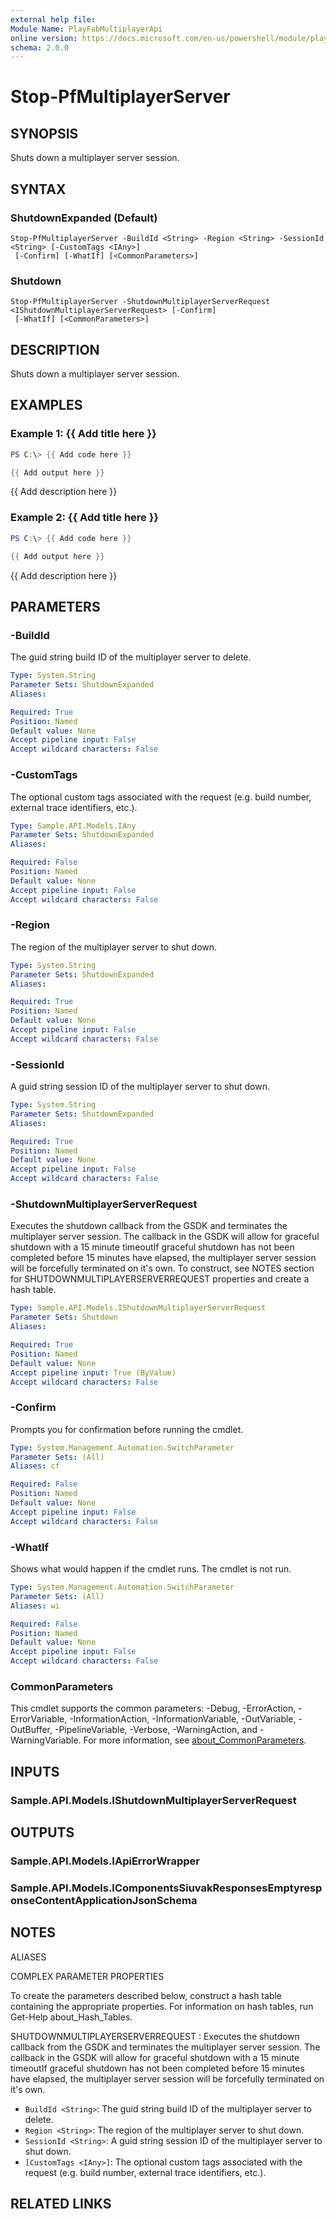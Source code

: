 ```yaml
---
external help file:
Module Name: PlayFabMultiplayerApi
online version: https://docs.microsoft.com/en-us/powershell/module/playfabmultiplayerapi/stop-pfmultiplayerserver
schema: 2.0.0
---
```


# Stop-PfMultiplayerServer

## SYNOPSIS
Shuts down a multiplayer server session.

## SYNTAX

### ShutdownExpanded (Default)
```
Stop-PfMultiplayerServer -BuildId <String> -Region <String> -SessionId <String> [-CustomTags <IAny>]
 [-Confirm] [-WhatIf] [<CommonParameters>]
```

### Shutdown
```
Stop-PfMultiplayerServer -ShutdownMultiplayerServerRequest <IShutdownMultiplayerServerRequest> [-Confirm]
 [-WhatIf] [<CommonParameters>]
```

## DESCRIPTION
Shuts down a multiplayer server session.

## EXAMPLES

### Example 1: {{ Add title here }}
```powershell
PS C:\> {{ Add code here }}

{{ Add output here }}
```

{{ Add description here }}

### Example 2: {{ Add title here }}
```powershell
PS C:\> {{ Add code here }}

{{ Add output here }}
```

{{ Add description here }}

## PARAMETERS

### -BuildId
The guid string build ID of the multiplayer server to delete.

```yaml
Type: System.String
Parameter Sets: ShutdownExpanded
Aliases:

Required: True
Position: Named
Default value: None
Accept pipeline input: False
Accept wildcard characters: False
```

### -CustomTags
The optional custom tags associated with the request (e.g.
build number, external trace identifiers, etc.).

```yaml
Type: Sample.API.Models.IAny
Parameter Sets: ShutdownExpanded
Aliases:

Required: False
Position: Named
Default value: None
Accept pipeline input: False
Accept wildcard characters: False
```

### -Region
The region of the multiplayer server to shut down.

```yaml
Type: System.String
Parameter Sets: ShutdownExpanded
Aliases:

Required: True
Position: Named
Default value: None
Accept pipeline input: False
Accept wildcard characters: False
```

### -SessionId
A guid string session ID of the multiplayer server to shut down.

```yaml
Type: System.String
Parameter Sets: ShutdownExpanded
Aliases:

Required: True
Position: Named
Default value: None
Accept pipeline input: False
Accept wildcard characters: False
```

### -ShutdownMultiplayerServerRequest
Executes the shutdown callback from the GSDK and terminates the multiplayer server session.
The callback in the GSDK will allow for graceful shutdown with a 15 minute timeoutIf graceful shutdown has not been completed before 15 minutes have elapsed, the multiplayer server session will be forcefully terminated on it's own.
To construct, see NOTES section for SHUTDOWNMULTIPLAYERSERVERREQUEST properties and create a hash table.

```yaml
Type: Sample.API.Models.IShutdownMultiplayerServerRequest
Parameter Sets: Shutdown
Aliases:

Required: True
Position: Named
Default value: None
Accept pipeline input: True (ByValue)
Accept wildcard characters: False
```

### -Confirm
Prompts you for confirmation before running the cmdlet.

```yaml
Type: System.Management.Automation.SwitchParameter
Parameter Sets: (All)
Aliases: cf

Required: False
Position: Named
Default value: None
Accept pipeline input: False
Accept wildcard characters: False
```

### -WhatIf
Shows what would happen if the cmdlet runs.
The cmdlet is not run.

```yaml
Type: System.Management.Automation.SwitchParameter
Parameter Sets: (All)
Aliases: wi

Required: False
Position: Named
Default value: None
Accept pipeline input: False
Accept wildcard characters: False
```

### CommonParameters
This cmdlet supports the common parameters: -Debug, -ErrorAction, -ErrorVariable, -InformationAction, -InformationVariable, -OutVariable, -OutBuffer, -PipelineVariable, -Verbose, -WarningAction, and -WarningVariable. For more information, see [about_CommonParameters](http://go.microsoft.com/fwlink/?LinkID=113216).

## INPUTS

### Sample.API.Models.IShutdownMultiplayerServerRequest

## OUTPUTS

### Sample.API.Models.IApiErrorWrapper

### Sample.API.Models.IComponentsSiuvakResponsesEmptyresponseContentApplicationJsonSchema

## NOTES

ALIASES

COMPLEX PARAMETER PROPERTIES

To create the parameters described below, construct a hash table containing the appropriate properties. For information on hash tables, run Get-Help about_Hash_Tables.


SHUTDOWNMULTIPLAYERSERVERREQUEST <IShutdownMultiplayerServerRequest>: Executes the shutdown callback from the GSDK and terminates the multiplayer server session. The callback in the GSDK will allow for graceful shutdown with a 15 minute timeoutIf graceful shutdown has not been completed before 15 minutes have elapsed, the multiplayer server session will be forcefully terminated on it's own.
  - `BuildId <String>`: The guid string build ID of the multiplayer server to delete.
  - `Region <String>`: The region of the multiplayer server to shut down.
  - `SessionId <String>`: A guid string session ID of the multiplayer server to shut down.
  - `[CustomTags <IAny>]`: The optional custom tags associated with the request (e.g. build number, external trace identifiers, etc.).

## RELATED LINKS

